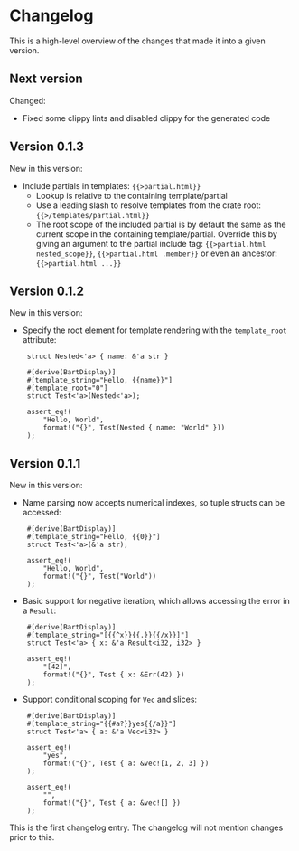 Changelog
=========
This is a high-level overview of the changes that made it into a given version.

Next version
------------
Changed:

 * Fixed some clippy lints and disabled clippy for the generated code

Version 0.1.3
-------------
New in this version:

 * Include partials in templates: `{{>partial.html}}`
     * Lookup is relative to the containing template/partial
     * Use a leading slash to resolve templates from the crate root: `{{>/templates/partial.html}}`
     * The root scope of the included partial is by default the same as the current scope
       in the containing template/partial. Override this by giving an argument to the
       partial include tag: `{{>partial.html nested_scope}}`, `{{>partial.html .member}}` or
       even an ancestor: `{{>partial.html ...}}`

Version 0.1.2
-------------
New in this version:

 * Specify the root element for template rendering with the `template_root` attribute:

        struct Nested<'a> { name: &'a str }

        #[derive(BartDisplay)]
        #[template_string="Hello, {{name}}"]
        #[template_root="0"]
        struct Test<'a>(Nested<'a>);

        assert_eq!(
            "Hello, World",
            format!("{}", Test(Nested { name: "World" }))
        );

Version 0.1.1
-------------
New in this version:

 * Name parsing now accepts numerical indexes, so tuple structs can be accessed:

        #[derive(BartDisplay)]
        #[template_string="Hello, {{0}}"]
        struct Test<'a>(&'a str);

        assert_eq!(
            "Hello, World",
            format!("{}", Test("World"))
        );

 * Basic support for negative iteration, which allows accessing the error in a `Result`:

        #[derive(BartDisplay)]
        #[template_string="[{{^x}}{{.}}{{/x}}]"]
        struct Test<'a> { x: &'a Result<i32, i32> }

        assert_eq!(
            "[42]",
            format!("{}", Test { x: &Err(42) })
        );

 * Support conditional scoping for `Vec` and slices:

        #[derive(BartDisplay)]
        #[template_string="{{#a?}}yes{{/a}}"]
        struct Test<'a> { a: &'a Vec<i32> }

        assert_eq!(
            "yes",
            format!("{}", Test { a: &vec![1, 2, 3] })
        );

        assert_eq!(
            "",
            format!("{}", Test { a: &vec![] })
        );

This is the first changelog entry. The changelog will not mention changes prior to this.
